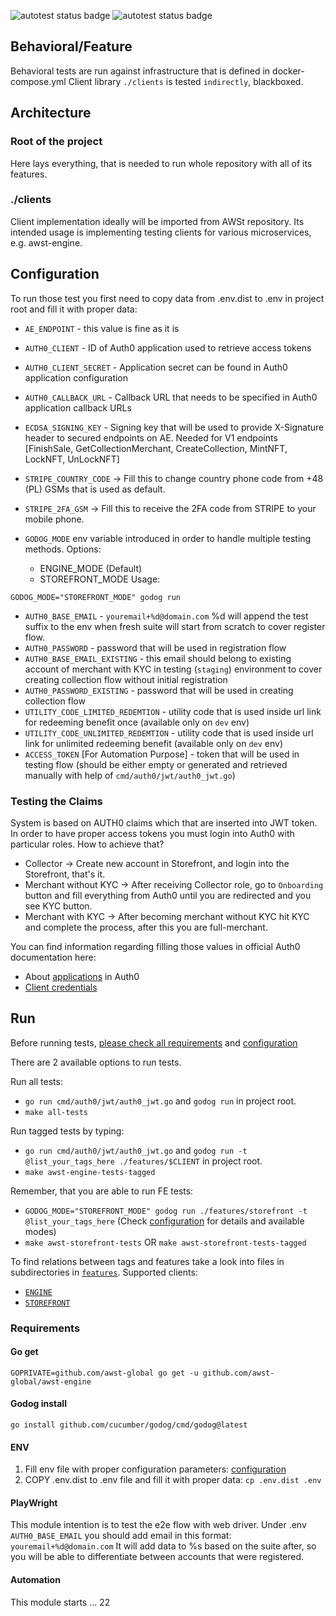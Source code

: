 ![autotest status badge](https://github.com/awst-global/qa-feature-tests/actions/workflows/engine.yml/badge.svg?branch=master)
![autotest status badge](https://github.com/awst-global/qa-feature-tests/actions/workflows/storefront.yml/badge.svg?branch=master)

## Behavioral/Feature
Behavioral tests are run against infrastructure that is defined in docker-compose.yml
Client library `./clients` is tested `indirectly`, blackboxed. 


## Architecture
### Root of the project
Here lays everything, that is needed to run whole repository with all of its features.

### ./clients
Client implementation ideally will be imported from AWSt repository.
Its intended usage is implementing testing clients for various microservices, e.g. awst-engine.

## Configuration
To run those test you first need to copy data from .env.dist to .env in project root and fill it with proper data:
- `AE_ENDPOINT` - this value is fine as it is
- `AUTH0_CLIENT` - ID of Auth0 application used to retrieve access tokens
- `AUTH0_CLIENT_SECRET` - Application secret can be found in Auth0 application configuration
- `AUTH0_CALLBACK_URL` - Callback URL that needs to be specified in Auth0 application callback URLs
- `ECDSA_SIGNING_KEY` - Signing key that will be used to provide X-Signature header to secured endpoints on AE. 
  Needed for V1 endpoints 
  [FinishSale, GetCollectionMerchant, CreateCollection, MintNFT, LockNFT, UnLockNFT]
- `STRIPE_COUNTRY_CODE` -> Fill this to change country phone code from  +48 (PL) GSMs that is used as default.
- `STRIPE_2FA_GSM` -> Fill this to receive the 2FA code from STRIPE to your mobile phone.
  
- `GODOG_MODE` env variable introduced in order to handle multiple testing methods.
  Options:
  - ENGINE_MODE (Default)
  - STOREFRONT_MODE
    Usage:
```
GODOG_MODE="STOREFRONT_MODE" godog run
```
- `AUTH0_BASE_EMAIL` - `youremail+%d@domain.com` %d will append the test suffix to the env when fresh suite will start from scratch to cover register flow.
- `AUTH0_PASSWORD` - password that will be used in registration flow
- `AUTH0_BASE_EMAIL_EXISTING` - this email should belong to existing account of merchant with KYC in testing (`staging`) environment to cover creating collection flow without initial registration
- `AUTH0_PASSWORD_EXISTING` - password that will be used in creating collection flow
- `UTILITY_CODE_LIMITED_REDEMTION` - utility code that is used inside url link for redeeming benefit once (available only on `dev` env)
- `UTILITY_CODE_UNLIMITED_REDEMTION` - utility code that is used inside url link for unlimited redeeming benefit (available only on `dev` env)
- `ACCESS_TOKEN` [For Automation Purpose] - token that will be used in testing flow (should be either empty or generated and retrieved manually with help of `cmd/auth0/jwt/auth0_jwt.go`)

### Testing the Claims
System is based on AUTH0 claims which that are inserted into JWT token. In order to have proper access tokens you must
login into Auth0 with particular roles. How to achieve that?
- Collector -> Create new account in Storefront, and login into the Storefront, that's it.
- Merchant without KYC -> After receiving Collector role, go to `Onboarding` button and fill everything from Auth0 until you are redirected and you see KYC button.
- Merchant with KYC -> After becoming merchant without KYC hit KYC and complete the process, after this you are full-merchant.

You can find information regarding filling those values in official Auth0 documentation here:
- About [applications](https://auth0.com/docs/get-started/applications) in Auth0
- [Client credentials](https://auth0.com/docs/get-started/applications/application-settings#basic-information)


## Run
Before running tests, [please check all requirements](#Requirements) and [configuration](#Configuration)

There are 2 available options to run tests.

Run all tests:
- `go run cmd/auth0/jwt/auth0_jwt.go` and `godog run` in project root.
- `make all-tests`

Run tagged tests by typing: 
- `go run cmd/auth0/jwt/auth0_jwt.go` and `godog run -t @list_your_tags_here ./features/$CLIENT` in project root. 
- `make awst-engine-tests-tagged`

Remember, that you are able to run FE tests:
- `GODOG_MODE="STOREFRONT_MODE" godog run ./features/storefront -t @list_your_tags_here` (Check [configuration](#Configuration) for details and available modes)
- `make awst-storefront-tests` OR `make awst-storefront-tests-tagged`

To find relations between tags and features take a look into files in subdirectories in [`features`](./features).
Supported clients:
- [`ENGINE`](features/engine)
- [`STOREFRONT`](features/storefront)

### Requirements
#### Go get
`GOPRIVATE=github.com/awst-global go get -u github.com/awst-global/awst-engine`

#### Godog install
`go install github.com/cucumber/godog/cmd/godog@latest`

#### ENV
1. Fill env file with proper configuration parameters: [configuration](#Configuration)
2. COPY .env.dist to .env file and fill it with proper data: `cp .env.dist .env`

#### PlayWright
This module intention is to test the e2e flow with web driver. Under .env `AUTH0_BASE_EMAIL` you should add email in this format:
`youremail+%d@domain.com`
It will add data to %s based on the suite after, so you will be able to differentiate between accounts that were registered.

#### Automation
This module starts ...
22
